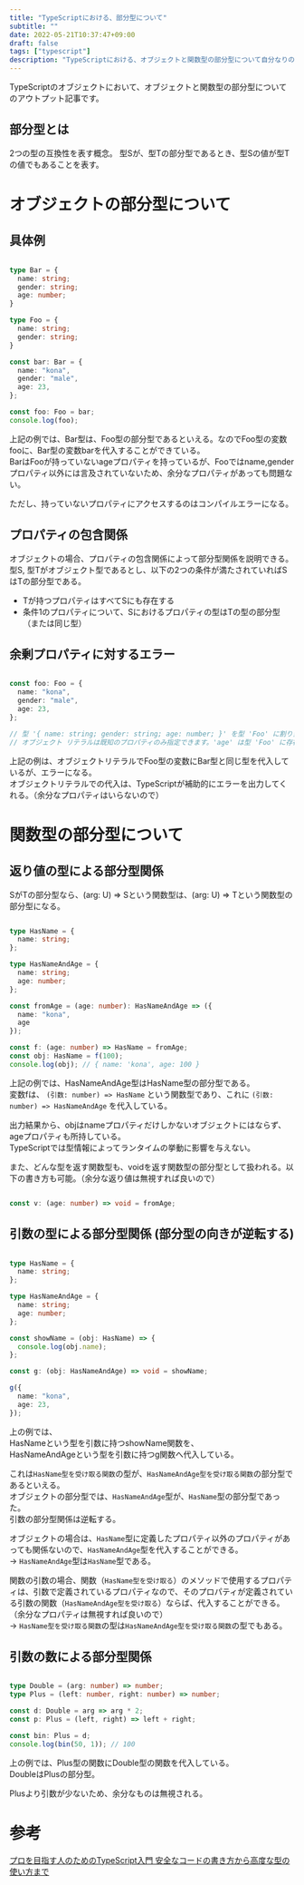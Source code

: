```yaml
---
title: "TypeScriptにおける、部分型について"
subtitle: ""
date: 2022-05-21T10:37:47+09:00
draft: false
tags: ["typescript"]
description: "TypeScriptにおける、オブジェクトと関数型の部分型について自分なりのアウトプット記事です。"
---
```


TypeScriptのオブジェクトにおいて、オブジェクトと関数型の部分型についてのアウトプット記事です。

<!--more-->

## 部分型とは

2つの型の互換性を表す概念。
型Sが、型Tの部分型であるとき、型Sの値が型Tの値でもあることを表す。

# オブジェクトの部分型について

## 具体例

```ts

type Bar = {
  name: string;
  gender: string;
  age: number;
}

type Foo = {
  name: string;
  gender: string;
}

const bar: Bar = {
  name: "kona",
  gender: "male",
  age: 23,
};

const foo: Foo = bar;
console.log(foo);

```

上記の例では、Bar型は、Foo型の部分型であるといえる。なのでFoo型の変数fooに、Bar型の変数barを代入することができている。  
BarはFooが持っていないageプロパティを持っているが、Fooではname,genderプロパティ以外には言及されていないため、余分なプロパティがあっても問題ない。

ただし、持っていないプロパティにアクセスするのはコンパイルエラーになる。


## プロパティの包含関係

オブジェクトの場合、プロパティの包含関係によって部分型関係を説明できる。  
型S, 型Tがオブジェクト型であるとし、以下の2つの条件が満たされていればSはTの部分型である。

- Tが持つプロパティはすべてSにも存在する
- 条件1のプロパティについて、Sにおけるプロパティの型はTの型の部分型（または同じ型）

## 余剰プロパティに対するエラー

```ts

const foo: Foo = {
  name: "kona",
  gender: "male",
  age: 23,
};

// 型 '{ name: string; gender: string; age: number; }' を型 'Foo' に割り当てることはできません。
// オブジェクト リテラルは既知のプロパティのみ指定できます。'age' は型 'Foo' に存在しません

```

上記の例は、オブジェクトリテラルでFoo型の変数にBar型と同じ型を代入しているが、エラーになる。  
オブジェクトリテラルでの代入は、TypeScriptが補助的にエラーを出力してくれる。（余分なプロパティはいらないので）

# 関数型の部分型について

## 返り値の型による部分型関係

SがTの部分型なら、(arg: U) => Sという関数型は、(arg: U) => Tという関数型の部分型になる。

```ts

type HasName = {
  name: string;
};

type HasNameAndAge = {
  name: string;
  age: number;
};

const fromAge = (age: number): HasNameAndAge => ({
  name: "kona",
  age
});

const f: (age: number) => HasName = fromAge;
const obj: HasName = f(100);
console.log(obj); // { name: 'kona', age: 100 }

```

上記の例では、HasNameAndAge型はHasName型の部分型である。  
変数fは、 `(引数: number) => HasName` という関数型であり、これに `(引数: number) => HasNameAndAge` を代入している。

出力結果から、objはnameプロパティだけしかないオブジェクトにはならず、ageプロパティも所持している。  
TypeScriptでは型情報によってランタイムの挙動に影響を与えない。

また、どんな型を返す関数型も、voidを返す関数型の部分型として扱われる。以下の書き方も可能。（余分な返り値は無視すれば良いので）

```ts

const v: (age: number) => void = fromAge;

```

## 引数の型による部分型関係 (部分型の向きが逆転する)

```ts

type HasName = {
  name: string;
};

type HasNameAndAge = {
  name: string;
  age: number;
};

const showName = (obj: HasName) => {
  console.log(obj.name);
};

const g: (obj: HasNameAndAge) => void = showName;

g({
  name: "kona",
  age: 23,
});

```

上の例では、  
HasNameという型を引数に持つshowName関数を、  
HasNameAndAgeという型を引数に持つg関数へ代入している。

これは`HasName型を受け取る関数`の型が、`HasNameAndAge型を受け取る関数`の部分型であるといえる。  
オブジェクトの部分型では、`HasNameAndAge`型が、`HasName`型の部分型であった。  
引数の部分型関係は逆転する。

オブジェクトの場合は、`HasName`型に定義したプロパティ以外のプロパティがあっても関係ないので、`HasNameAndAge`型を代入することができる。  
→ `HasNameAndAge`型は`HasName`型である。

関数の引数の場合、関数（`HasName型を受け取る`）のメソッドで使用するプロパティは、引数で定義されているプロパティなので、そのプロパティが定義されている引数の関数（`HasNameAndAge型を受け取る`）ならば、代入することができる。（余分なプロパティは無視すれば良いので）  
→ `HasName型を受け取る関数`の型は`HasNameAndAge型を受け取る関数`の型でもある。

## 引数の数による部分型関係

```ts

type Double = (arg: number) => number;
type Plus = (left: number, right: number) => number;

const d: Double = arg => arg * 2;
const p: Plus = (left, right) => left + right;

const bin: Plus = d;
console.log(bin(50, 1)); // 100

```

上の例では、Plus型の関数にDouble型の関数を代入している。  
DoubleはPlusの部分型。

Plusより引数が少ないため、余分なものは無視される。

# 参考

[プロを目指す人のためのTypeScript入門 安全なコードの書き方から高度な型の使い方まで](https://gihyo.jp/book/2022/978-4-297-12747-3)